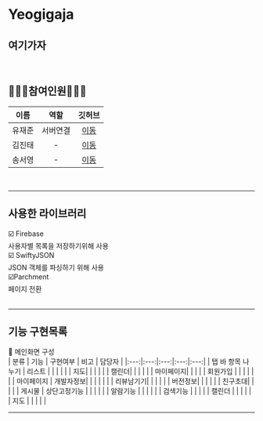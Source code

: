# Yeogigaja
## 여기가자

<br>

## 👩🏻‍💻참여인원🧑🏻‍💻
| 이름 | 역할 | 깃허브 |
|:---:|:---:|:---:|
| 유재준 | 서버연결 | [이동](https://github.com/sapere4ude) |
| 김진태 | -  | [이동](dd3557@naver.com) |
| 송서영 | -  | [이동](https://github.com/SongSeoYoung) |
<br>

---

## 사용한 라이브러리
☑️ Firebase<br>
  사용자별 목록을 저장하기위해 사용<br>
☑️ SwiftyJSON<br>
  JSON 객체를 파싱하기 위해 사용<br>
  ☑️Parchment<br>
  페이지 전환<br>
<br>

---

## 기능 구현목록

📱 메인화면 구성<br>
| 분류 | 기능 | 구현여부 | 비고 | 담당자 |
|:---:|:---:|:---:|:---:|:---:|
| 탭 바 항목 나누기 | 리스트 | | | |
|               | 지도| | | |
|               | 캘린더| | | |
|               | 마이페이지| | | |
| 회원가입 | | | | | |
| 마이페이지 | 개발자정보| | | | |
|         | 리뷰남기기| | | |
|         | 버전정보| | | |
|          | 친구초대| | | |
| 게시물 | 상단고정기능 | | | |
|  | 알람기능 | | | |
|  | 검색기능 | | | |
|  캘린더  |  | | | |
|  지도  |  | | | |
<br>

---

## 
